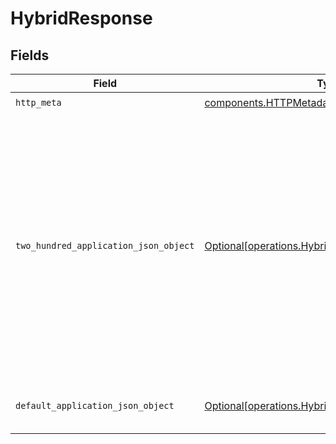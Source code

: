 # HybridResponse


## Fields

| Field                                                                                                                                                                                                                                                                                                                                                                                                                                                                                                                                                                                                                                                        | Type                                                                                                                                                                                                                                                                                                                                                                                                                                                                                                                                                                                                                                                         | Required                                                                                                                                                                                                                                                                                                                                                                                                                                                                                                                                                                                                                                                     | Description                                                                                                                                                                                                                                                                                                                                                                                                                                                                                                                                                                                                                                                  | Example                                                                                                                                                                                                                                                                                                                                                                                                                                                                                                                                                                                                                                                      |
| ------------------------------------------------------------------------------------------------------------------------------------------------------------------------------------------------------------------------------------------------------------------------------------------------------------------------------------------------------------------------------------------------------------------------------------------------------------------------------------------------------------------------------------------------------------------------------------------------------------------------------------------------------------ | ------------------------------------------------------------------------------------------------------------------------------------------------------------------------------------------------------------------------------------------------------------------------------------------------------------------------------------------------------------------------------------------------------------------------------------------------------------------------------------------------------------------------------------------------------------------------------------------------------------------------------------------------------------ | ------------------------------------------------------------------------------------------------------------------------------------------------------------------------------------------------------------------------------------------------------------------------------------------------------------------------------------------------------------------------------------------------------------------------------------------------------------------------------------------------------------------------------------------------------------------------------------------------------------------------------------------------------------ | ------------------------------------------------------------------------------------------------------------------------------------------------------------------------------------------------------------------------------------------------------------------------------------------------------------------------------------------------------------------------------------------------------------------------------------------------------------------------------------------------------------------------------------------------------------------------------------------------------------------------------------------------------------ | ------------------------------------------------------------------------------------------------------------------------------------------------------------------------------------------------------------------------------------------------------------------------------------------------------------------------------------------------------------------------------------------------------------------------------------------------------------------------------------------------------------------------------------------------------------------------------------------------------------------------------------------------------------ |
| `http_meta`                                                                                                                                                                                                                                                                                                                                                                                                                                                                                                                                                                                                                                                  | [components.HTTPMetadata](../../models/components/httpmetadata.md)                                                                                                                                                                                                                                                                                                                                                                                                                                                                                                                                                                                           | :heavy_check_mark:                                                                                                                                                                                                                                                                                                                                                                                                                                                                                                                                                                                                                                           | N/A                                                                                                                                                                                                                                                                                                                                                                                                                                                                                                                                                                                                                                                          |                                                                                                                                                                                                                                                                                                                                                                                                                                                                                                                                                                                                                                                              |
| `two_hundred_application_json_object`                                                                                                                                                                                                                                                                                                                                                                                                                                                                                                                                                                                                                        | [Optional[operations.HybridResponseBody]](../../models/operations/hybridresponsebody.md)                                                                                                                                                                                                                                                                                                                                                                                                                                                                                                                                                                     | :heavy_minus_sign:                                                                                                                                                                                                                                                                                                                                                                                                                                                                                                                                                                                                                                           | Successful operation                                                                                                                                                                                                                                                                                                                                                                                                                                                                                                                                                                                                                                         | {<br/>"results": [<br/>{<br/>"title": "Welcome to Python.org",<br/>"link": "https://www.python.org/",<br/>"summary": "The official home of the Python Programming Language...",<br/>"full_content": "The official home of the Python Programming Language Python Python is a programming..."<br/>},<br/>{<br/>"title": "Python (programming language) - Wikipedia",<br/>"link": "https://en.wikipedia.org/wiki/Python_(programming_language)",<br/>"summary": "Python is an interpreted, high-level, general-purpose programming language...",<br/>"full_content": "Python is an interpreted, high-level, general-purpose programming language..."<br/>}<br/>],<br/>"rules": "Always follow the instructions provided"<br/>} |
| `default_application_json_object`                                                                                                                                                                                                                                                                                                                                                                                                                                                                                                                                                                                                                            | [Optional[operations.HybridResponseResponseBody]](../../models/operations/hybridresponseresponsebody.md)                                                                                                                                                                                                                                                                                                                                                                                                                                                                                                                                                     | :heavy_minus_sign:                                                                                                                                                                                                                                                                                                                                                                                                                                                                                                                                                                                                                                           | Error fetching search results                                                                                                                                                                                                                                                                                                                                                                                                                                                                                                                                                                                                                                | {<br/>"error": "Error fetching search results"<br/>}                                                                                                                                                                                                                                                                                                                                                                                                                                                                                                                                                                                                         |